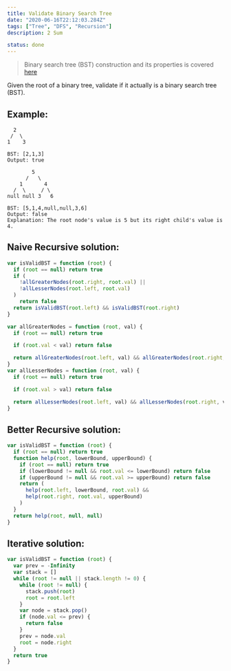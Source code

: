 ```yaml
---
title: Validate Binary Search Tree
date: "2020-06-16T22:12:03.284Z"
tags: ["Tree", "DFS", "Recursion"]
description: 2 Sum

status: done
---
```


> Binary search tree (BST) construction and its properties is covered [here](/bst)

Given the root of a binary tree, validate if it actually is a binary search tree (BST).

## Example:

```
  2
 /  \
1    3

BST: [2,1,3]
Output: true
```

```
        5
      /   \
    1       4
  /  \     / \
null null 3   6

BST: [5,1,4,null,null,3,6]
Output: false
Explanation: The root node's value is 5 but its right child's value is 4.
```

## Naive Recursive solution:

```javascript
var isValidBST = function (root) {
  if (root == null) return true
  if (
    !allGreaterNodes(root.right, root.val) ||
    !allLesserNodes(root.left, root.val)
  )
    return false
  return isValidBST(root.left) && isValidBST(root.right)
}

var allGreaterNodes = function (root, val) {
  if (root == null) return true

  if (root.val < val) return false

  return allGreaterNodes(root.left, val) && allGreaterNodes(root.right, val)
}
var allLesserNodes = function (root, val) {
  if (root == null) return true

  if (root.val > val) return false

  return allLesserNodes(root.left, val) && allLesserNodes(root.right, val)
}
```

## Better Recursive solution:

```javascript
var isValidBST = function (root) {
  if (root == null) return true
  function help(root, lowerBound, upperBound) {
    if (root == null) return true
    if (lowerBound != null && root.val <= lowerBound) return false
    if (upperBound != null && root.val >= upperBound) return false
    return (
      help(root.left, lowerBound, root.val) &&
      help(root.right, root.val, upperBound)
    )
  }
  return help(root, null, null)
}
```

## Iterative solution:

```javascript
var isValidBST = function (root) {
  var prev = -Infinity
  var stack = []
  while (root != null || stack.length != 0) {
    while (root != null) {
      stack.push(root)
      root = root.left
    }
    var node = stack.pop()
    if (node.val <= prev) {
      return false
    }
    prev = node.val
    root = node.right
  }
  return true
}
```
